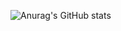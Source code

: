 ![Anurag's GitHub stats](https://github-readme-stats.vercel.app/api?username=anarkilimitz&show_icons=true&theme=radical)
